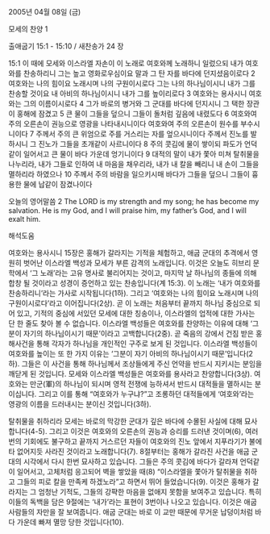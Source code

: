 2005년 04월 08일 (금)

모세의 찬양 1



출애굽기 15:1 - 15:10 / 새찬송가 24 장

15:1 이 때에 모세와 이스라엘 자손이 이 노래로 여호와께 노래하니 일렀으되 내가 여호와를 찬송하리니 그는 높고 영화로우심이요 말과 그 탄 자를 바다에 던지셨음이로다 2 여호와는 나의 힘이요 노래시며 나의 구원이시로다 그는 나의 하나님이시니 내가 그를 찬송할 것이요 내 아비의 하나님이시니 내가 그를 높이리로다 3 여호와는 용사시니 여호와는 그의 이름이시로다 4 그가 바로의 병거와 그 군대를 바다에 던지시니 그 택한 장관이 홍해에 잠겼고 5 큰 물이 그들을 덮으니 그들이 돌처럼 깊음에 내렸도다 6 여호와여 주의 오른손이 권능으로 영광을 나타내시니이다 여호와여 주의 오른손이 원수를 부수시니이다 7 주께서 주의 큰 위엄으로 주를 거스리는 자를 엎으시니이다 주께서 진노를 발하시니 그 진노가 그들을 초개같이 사르니이다 8 주의 콧김에 물이 쌓이되 파도가 언덕같이 일어서고 큰 물이 바다 가운데 엉기니이다 9 대적의 말이 내가 쫓아 미쳐 탈취물을 나누리라, 내가 그들로 인하여 내 마음을 채우리라, 내가 내 칼을 빼리니 내 손이 그들을 멸하리라 하였으나 10 주께서 주의 바람을 일으키시매 바다가 그들을 덮으니 그들이 흉용한 물에 납같이 잠겼나이다 

오늘의 영어말씀 
2 The LORD is my strength and my song; he has become my salvation. He is my God, and I will praise him, my father’s God, and I will exalt him.

해석도움





여호와는 용사시니 
15장은 홍해가 갈라지는 기적을 체험하고, 애굽 군대의 추격에서 영원히 벗어난 이스라엘 백성과 모세가 부른 감격의 노래입니다. 이것은 오늘도 히브리 문학에서 ‘그 노래’라는 고유 명사로 불리어지는 것이고, 마지막 날 하나님의 종들에 의해 합창 될 것이라고 성경이 증언하고 있는 찬송입니다(계 15:3). 이 노래는 ‘내가 여호와를 찬송하리니’라는 가사로 시작됩니다(1하). 그리고 ‘여호와는 나의 힘이요 노래시며 나의 구원이시로다’라고 이어집니다(2상). 곧 이 노래는 처음부터 끝까지 하나님 중심으로 되어 있고, 기적의 중심에 서있던 모세에 대한 칭송이나, 이스라엘의 업적에 대한 가사는 단 한 줄도 찾아 볼 수 없습니다. 이스라엘 백성들은 여호와를 찬양하는 이유에 대해 ‘그분이 자기의 하나님이시기 때문’이라고 고백합니다(2중). 곧 죽음의 강에서 건짐 받은 홍해사건을 통해 각자가 하나님을 개인적인 구주로 보게 된 것입니다. 이스라엘 백성들이 여호와를 높이는 또 한 가지 이유는 ‘그분이 자기 아비의 하나님이시기 때문’입니다(2하). 그들은 이 사건을 통해 하나님께서 조상들에게 주신 언약을 반드시 지키시는 분임을 깨닫게 된 것입니다. 모세와 이스라엘 백성들은 여호와를 용사라고 찬양합니다(3상). 여호와는 만군(軍)의 하나님이 되시며 영적 전쟁에 능하셔서 반드시 대적들을 멸하시는 분이십니다. 그리고 이를 통해 “여호와가 누구냐?”고 조롱하던 대적들에게 ‘여호와’라는 영광의 이름을 드러내시는 분이신 것입니다(3하). 

탈취물을 취하리라 
모세는 바로의 막강한 군대가 깊은 바다에 수몰된 사실에 대해 묘사합니다(4-5). 그리고 이것은 여호와의 오른손의 권능과 승리를 드러낸 것이며(6), 여러 번의 기회에도 불구하고 끝까지 거스르던 자들이 여호와의 진노 앞에서 지푸라기가 불에 타 없어지듯 사라진 것이라고 노래합니다(7). 8절부터는 홍해가 갈라진 사건을 애굽 군대의 시각에서 다시 한번 묘사하고 있습니다. 그들은 주의 콧김에 바다가 갈라져 언덕같이 일어서고, 고체처럼 응고되어 벽을 쌓았을 때(8) “이스라엘을 쫓아가 탈취물을 취하고 그들의 피로 칼을 만족케 하겠노라”고 하면서 뛰어 들었습니다(9). 이것은 홍해가 갈라지는 그 엄청난 기적도, 그들의 강퍅한 마음을 없애지 못함을 보여주고 있습니다. 특히 이들의 독백을 담은 9절에는 ‘내가’라는 표현이 3번이나 나오고 있습니다. 이것은 애굽 사람들의 자만을 잘 보여줍니다. 애굽 군대는 바로 이 교만 때문에 무거운 납덩이처럼 바다 가운데 빠져 멸망 당한 것입니다(10).